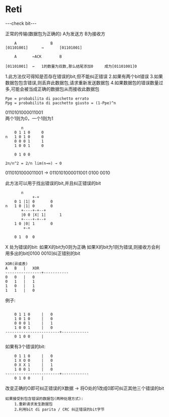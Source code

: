 # Reti

---check bit---

正常的传输(数据包为正确的)     A为发送方     B为接收方
```
	A				B
[01101001]		→		[01101001]

	A		←ACK		B

[01101001]	← 	1的数量为双数,那么结尾添加0 	成为[01101001]0
```
1.此方法仅可得知是否存在错误的bit,但不能纠正错误
2.如果有两个bit错误
3.如果数据包包含错误,则丢弃此数据包,请求重新发送数据包
4.如果数据包的错误数量过多,可能会被当成正确的数据包从而接收此数据包

```
Ppe = probabilita di pacchetto errato
Ppg = probabilita di pacchetto giusto = (1-Ppe)^n
```

0110101000011001	
两个1则为0，一个1则为1
```        
	   n
	0 1 1 0		0
n	1 0 1 0		0
	0 0 0 1		1
	1 0 0 1		0

	0 1 0 0
```
	2n/n^2 = 2/n lim(n→∞) → 0

0110101000011001 →	0110101000011001 0100 0010

此方法可以用于找出错误的bit,并且纠正错误的bit

```
	   n
            +-+
	0 1 |1| 0		0
n	1 0 |1| 0		0
       +----+-+--+			
       |0 0 |X| 1|		1
       +----+-+--+
	1 0 |0| 1		0
	    +-+

	0 1  0  0
```
X 处为错误的bit:	如果X的bit为0则为正确
		    如果X的bit为1则为错误,则接收方会利用多出的bit[0100 0010]纠正错别的bit


```
XOR(异或表)
A	B	|	XOR
----------------+-----------
0	0	|	0
0	1	|	1
1	0	|	1
1	1	|	0
```
例子:

```

	0 1 1 0		|	0
	1 0 1 0		|	0
	0 0 0 1		|	1
	1 0 0 1		|	0
------------------------+------------
	0 1 0 0		|

```

如果有3个错误的bit:

```
	0 1 1 0		|	0
	1 X O 0		|	0
	0 X X 1		|	1
	1 0 0 1		|	0
------------------------+------------
	0 1 0 0		|
```

改变正确的O即可纠正错误的X数据	→	将O处的1改成0即可纠正其他三个错误的bit

```
如果接受到包含错误的数据包(两种处理方式):
	1.重新请求发生数据包
	2.利用bit di parita / CRC 纠正错误的bit字节
```
